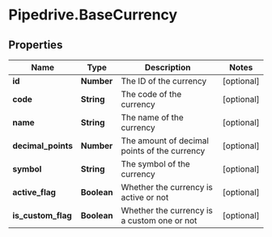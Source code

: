 # Pipedrive.BaseCurrency

## Properties

Name | Type | Description | Notes
------------ | ------------- | ------------- | -------------
**id** | **Number** | The ID of the currency | [optional] 
**code** | **String** | The code of the currency | [optional] 
**name** | **String** | The name of the currency | [optional] 
**decimal_points** | **Number** | The amount of decimal points of the currency | [optional] 
**symbol** | **String** | The symbol of the currency | [optional] 
**active_flag** | **Boolean** | Whether the currency is active or not | [optional] 
**is_custom_flag** | **Boolean** | Whether the currency is a custom one or not | [optional] 


